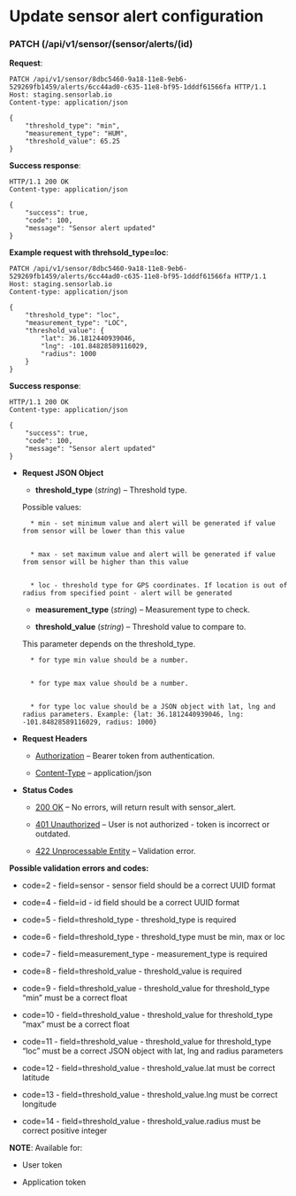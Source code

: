 # Update sensor alert configuration


### PATCH (/api/v1/sensor/(sensor/alerts/(id)
**Request**:

```
PATCH /api/v1/sensor/8dbc5460-9a18-11e8-9eb6-529269fb1459/alerts/6cc44ad0-c635-11e8-bf95-1dddf61566fa HTTP/1.1
Host: staging.sensorlab.io
Content-type: application/json

{
    "threshold_type": "min",
    "measurement_type": "HUM",
    "threshold_value": 65.25
}
```

**Success response**:

```
HTTP/1.1 200 OK
Content-type: application/json

{
    "success": true,
    "code": 100,
    "message": "Sensor alert updated"
}
```

**Example request with threhsold_type=loc**:

```
PATCH /api/v1/sensor/8dbc5460-9a18-11e8-9eb6-529269fb1459/alerts/6cc44ad0-c635-11e8-bf95-1dddf61566fa HTTP/1.1
Host: staging.sensorlab.io
Content-type: application/json

{
    "threshold_type": "loc",
    "measurement_type": "LOC",
    "threshold_value": {
        "lat": 36.1812440939046,
        "lng": -101.84828589116029,
        "radius": 1000
    }
}
```

**Success response**:

```
HTTP/1.1 200 OK
Content-type: application/json

{
    "success": true,
    "code": 100,
    "message": "Sensor alert updated"
}
```


* **Request JSON Object**

    
    * **threshold_type** (*string*) – Threshold type.

    Possible values:


        * min - set minimum value and alert will be generated if value from sensor will be lower than this value


        * max - set maximum value and alert will be generated if value from sensor will be higher than this value


        * loc - threshold type for GPS coordinates. If location is out of radius from specified point - alert will be generated



    * **measurement_type** (*string*) – Measurement type to check.


    * **threshold_value** (*string*) – Threshold value to compare to.

    This parameter depends on the threshold_type.


        * for type min value should be a number.


        * for type max value should be a number.


        * for type loc value should be a JSON object with lat, lng and radius parameters. Example: {lat: 36.1812440939046, lng: -101.84828589116029, radius: 1000}




* **Request Headers**

    
    * [Authorization](https://tools.ietf.org/html/rfc7235#section-4.2) – Bearer token from authentication.


    * [Content-Type](https://tools.ietf.org/html/rfc7231#section-3.1.1.5) – application/json



* **Status Codes**

    
    * [200 OK](http://www.w3.org/Protocols/rfc2616/rfc2616-sec10.html#sec10.2.1) – No errors, will return result with sensor_alert.


    * [401 Unauthorized](http://www.w3.org/Protocols/rfc2616/rfc2616-sec10.html#sec10.4.2) – User is not authorized - token is incorrect or outdated.


    * [422 Unprocessable Entity](http://tools.ietf.org/html/rfc4918#section-11.2) – Validation error.


**Possible validation errors and codes:**


* code=2 - field=sensor - sensor field should be a correct UUID format


* code=4 - field=id - id field should be a correct UUID format


* code=5 - field=threshold_type - threshold_type is required


* code=6 - field=threshold_type - threshold_type must be min, max or loc


* code=7 - field=measurement_type - measurement_type is required


* code=8 - field=threshold_value - threshold_value is required


* code=9 - field=threshold_value - threshold_value for threshold_type “min” must be a correct float


* code=10 - field=threshold_value - threshold_value for threshold_type “max” must be a correct float


* code=11 - field=threshold_value - threshold_value for threshold_type “loc” must be a correct JSON object with lat, lng and radius parameters


* code=12 - field=threshold_value - threshold_value.lat must be correct latitude


* code=13 - field=threshold_value - threshold_value.lng must be correct longitude


* code=14 - field=threshold_value - threshold_value.radius must be correct positive integer

**NOTE**: Available for:


* User token


* Application token
